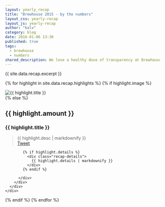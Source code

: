 ```yaml
---
layout: yearly_recap
title: "Brewhouse 2015 - by the numbers"
layout_css: yearly-recap
layout_js: yearly-recap
author: "kalv"
category: blog
date: 2016-01-06 13:30
published: true
tags:
  - brewhouse
  - numbers
shared_description: We love a healthy dose of transparency at Brewhouse. Here's our 2015 year end, by the numbers.
---
```


<p class="excerpt">{{ site.data.recap.excerpt }}</p>

<!-- break -->
{% for highlight in site.data.recap.highlights %}
{% if highlight.image %}
  <section class="recap-image">
    <image src="{{ highlight.image }}" alt="{{ highlight.title }}" class="img-responsive">
  </section>
{% else %}
  <section class="recap-section">
    <div class="container content">
      <div class="row flex">
        <div class="col-md-6">
          <div class="recap-heading text-center">
            <div class="recap-badge">
              <i class="recap-badge-icon zmdi {{ highlight.icon }}"></i>
            </div>
            <h2 class="recap-counter">{{ highlight.amount }}</h2>
            <h3 class="recap-title">{{ highlight.title }}</h3>
          </div>
        </div>
        <div class="col-xs-12 col-md-5">
          <div class="recap-desc">
            <blockquote>
              {{ highlight.desc | markdownify }}
              <div class="social-actions">
                <a href="https://twitter.com/share?via=BrewhouseTeam" class="twitter-share-button" data-lang="en" data-url="http://brewhouse.io{{ page.url }}" data-related="chancancode,kalv,pcreux,chuckbergeron" data-counturl="{{ page.counturl }}" data-text="{% if highlight.tweet %}{{ highlight.tweet }}{% else %}{{highlight.desc}}{% endif %}">Tweet</a>
              </div>
            </blockquote>

            {% if highlight.details %}
              <div class="recap-details">
                {{ highlight.details | markdownify }}
              </div>
            {% endif %}

          </div>
        </div>
      </div>
    </div>
  </section>
{% endif %}
{% endfor %}

